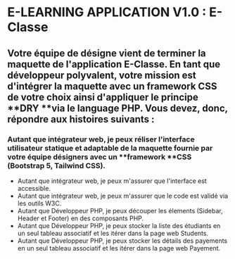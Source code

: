 # E-LEARNING APPLICATION V1.0 : E-Classe
 
## Votre équipe de désigne vient de terminer la maquette de l'application E-Classe. En tant que développeur polyvalent, votre mission est d'intégrer la maquette avec un framework CSS de votre choix ainsi d'appliquer le principe **DRY **via le language PHP. Vous devez, donc, répondre aux histoires suivants :

### Autant que intégrateur web, je peux réliser l'interface utilisateur statique et adaptable de la maquette fournie par votre équipe désigners avec un **framework **CSS (Bootstrap 5, Tailwind CSS).
- Autant que intégrateur web, je peux m'assurer que l'interface est accessible.
- Autant que intégrateur web, je peux m'assurer que le code est validé via les outils W3C.
- Autant que Développeur PHP, je peux découper les élements (Sidebar, Header et Footer) en des composants PHP.
- Autant que Développeur PHP, je peux stocker la liste des étudiants en un seul tableau associatif et les itérer dans la page web Students.
- Autant que Développeur PHP, je peux stocker les détails des payements en un seul tableau associatif et les itérer dans la page web Payement.